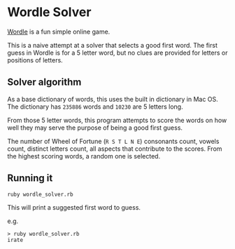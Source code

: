 # Wordle Solver

[Wordle](https://www.powerlanguage.co.uk/wordle/) is a fun simple online game.

This is a naive attempt at a solver that selects a good first word. The first guess in Wordle is for a 5 letter word, but no clues are provided for letters or positions of letters.

## Solver algorithm

As a base dictionary of words, this uses the built in dictionary in Mac OS. The dictionary has `235886` words and `10230` are 5 letters long.

From those 5 letter words, this program attempts to score the words on how well they may serve the purpose of being a good first guess.

The number of Wheel of Fortune (`R S T L N E`) consonants count, vowels count, distinct letters count, all aspects that contribute to the scores. From the highest scoring words, a random one is selected.

## Running it

`ruby wordle_solver.rb`

This will print a suggested first word to guess.

e.g.

```
> ruby wordle_solver.rb
irate
```
